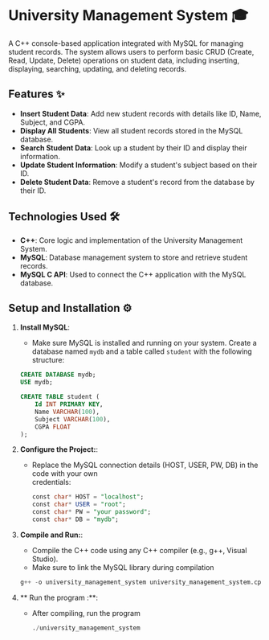 # University Management System 🎓

A C++ console-based application integrated with MySQL for managing student records. The system allows users to perform basic CRUD (Create, Read, Update, Delete) operations on student data, including inserting, displaying, searching, updating, and deleting records.

## Features ✨

- **Insert Student Data**: Add new student records with details like ID, Name, Subject, and CGPA.
- **Display All Students**: View all student records stored in the MySQL database.
- **Search Student Data**: Look up a student by their ID and display their information.
- **Update Student Information**: Modify a student's subject based on their ID.
- **Delete Student Data**: Remove a student's record from the database by their ID.

## Technologies Used 🛠️

- **C++**: Core logic and implementation of the University Management System.
- **MySQL**: Database management system to store and retrieve student records.
- **MySQL C API**: Used to connect the C++ application with the MySQL database.

## Setup and Installation ⚙️

1. **Install MySQL**:
   - Make sure MySQL is installed and running on your system. Create a database named `mydb` and a table called `student` with the following structure:

   ```sql
   CREATE DATABASE mydb;
   USE mydb;

   CREATE TABLE student (
       Id INT PRIMARY KEY,
       Name VARCHAR(100),
       Subject VARCHAR(100),
       CGPA FLOAT
   );
2. **Configure the Project:**:
   - Replace the MySQL connection details (HOST, USER, PW, DB) in the code with your own       
     credentials:
       ```sql
       const char* HOST = "localhost";
      const char* USER = "root";
      const char* PW = "your password";
      const char* DB = "mydb";
3. **Compile and Run:**:
   - Compile the C++ code using any C++ compiler (e.g., g++, Visual Studio).
   - Make sure to link the MySQL library during compilation
    ```sql
   g++ -o university_management_system university_management_system.cpp -lmysqlclient
4. ** Run the program :**:
   - After compiling, run the program
       ```sql
      ./university_management_system
